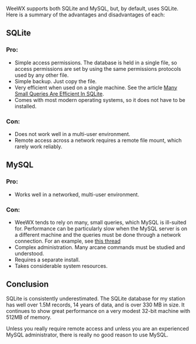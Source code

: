 WeeWX supports both SQLite and MySQL, but, by default, uses SQLite. Here is a summary of the advantages and disadvantages of each:

## SQLite
### Pro:
- Simple access permissions. The database is held in a single file, so access permissions are set by
using the same permissions protocols used by any other file.
- Simple backup. Just copy the file.
- Very efficient when used on a single machine. See the article [Many Small Queries Are Efficient In SQLite](https://www.sqlite.org/np1queryprob.html).
- Comes with most modern operating systems, so it does not have to be installed.

### Con:
- Does not work well in a multi-user environment.
- Remote access across a network requires a remote file mount, which rarely work reliably.

## MySQL
### Pro:
- Works well in a networked, multi-user environment.

### Con:
- WeeWX tends to rely on many, small queries, which MySQL is ill-suited for. Performance can be particularly slow when the MySQL server is on a different machine and the queries must be done through a network connection. For an example, see [this thread](https://groups.google.com/g/weewx-user/c/gvReyZeqOJQ)
- Complex administration. Many arcane commands must be studied and understood.
- Requires a separate install.
- Takes considerable system resources.

## Conclusion
SQLite is consistently underestimated. The SQLite database for my station has well over 1.5M records, 14 years of data, and is over 330 MB in size. It continues to show great performance on a very modest 32-bit machine with 512MB of memory.

Unless you really require remote access and unless you are an experienced MySQL administrator, there is really no good reason to use MySQL.